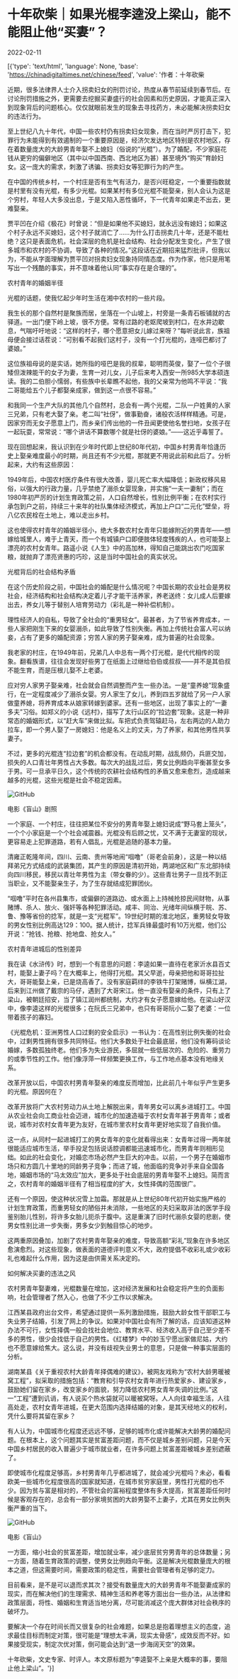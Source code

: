 # 十年砍柴｜如果光棍李逵没上梁山，能不能阻止他“买妻”？

2022-02-11

[{'type': 'text/html', 'language': None, 'base': 'https://chinadigitaltimes.net/chinese/feed', 'value': '作者：十年砍柴

近期，很多法律界人士介入拐卖妇女的刑罚讨论，热度从春节前延续到春节后。在讨论刑罚措施之外，更需要去挖掘买妻盛行的社会因素和历史原因，才能真正深入到现象背后的问题核心。仅仅就眼前发生的现象去寻找药方，未必能解决拐卖妇女的违法行为。

至上世纪八九十年代，中国一些农村仍有拐卖妇女现象，而在当时严厉打击下，犯罪行为未能得到有效遏制的一个重要原因是，经济欠发达地区特别是农村地区，存在着数量庞大的大龄男青年娶不上媳妇（俗说的“光棍”）。为了婚配，不少家庭花钱从更穷的偏僻地区（其中以中国西南、西北地区为甚）甚至境外“购买”育龄妇女。这一庞大的需求，刺激了诱骗、拐卖妇女等犯罪行为的产生。

在中国的传统乡村，一个村庄是否有生气有活力，是否兴旺稳定，一个重要指数就是村里有没有光棍，有多少光棍。如果某村有多位光棍不能娶亲，别人会认为这是个穷村，年轻人大多没出息，于是又陷入恶性循环，下一代青年如果走不出去，更难娶亲。

贾平凹在介绍《极花》时曾说：“但是如果他不买媳妇，就永远没有媳妇；如果这个村子永远不买媳妇，这个村子就消亡了……为什么打击拐卖几十年，还是不能杜绝？这只是表面危机，社会深层的危机是社会结构、社会分配发生变化，产生了很多城市和农村的不协调，导致了各种的情况。”这段话在近期招来猛烈批评，但我以为，不能从字面理解为贾平凹对拐卖妇女现象持同情态度。作为作家，他只是用笔写出一个残酷的事实，并不意味着他认同“事实存在是合理的”。

农村青年的婚姻半径

光棍的话题，使我忆起少年时生活在湘中农村的一些片段。

我生长的那个自然村是聚族而居，坐落在一个山坡上，村旁是一条青石板铺就的古驿道。一出门便下岭上坡，很不方便。常有过路的老妪爬坡到村口，在水井边歇息，气喘吁吁地说：“这样的村子，哪个愿意把女儿嫁过来呀？”每听说此言，族祖母便会接过话茬说：“可别看不起我们这村子，没有一个打光棍的，连哑巴都讨了婆娘。”

这位族祖母说的是实话，她所指的哑巴是我的叔辈，聪明而英俊，娶了一位个子很矮但泼辣能干的女子为妻，生育一对儿女，儿子后来考入西安一所985大学本硕连读。我的二伯胆小懦弱，有些族中长辈瞧不起他，我的父亲常为他鸣不平说：“我二哥能给五个儿子都娶亲成家，做到这一点很不容易。”

和我同一个生产大队的其他几个自然村，总会有一两个光棍，二队一户姓黄的人家三兄弟，只有老大娶了亲。老二叫“社伢”，做事勤奋，诸般农活样样精通。可是，因家穷而无女子愿意上门，而乡亲们传出他的一件丑闻更使他名誉扫地，女孩子在一起玩耍，常常说：“哪个讲话不算数哪个就是社伢的婆娘。”——这近乎毒誓了。

现在回想起来，我认识到在少年时代即上世纪80年代初，中国乡村男青年恰逢历史上娶亲难度最小的时期，尚且还有不少光棍，那就更不用说此前和此后了。分析起来，大约有这些原因：

1949年后，中国农村医疗条件有很大改善，婴儿死亡率大幅降低；新政权移风易俗，以强大的行政力量，几乎禁绝了溺杀女婴现象，并实施“一夫一妻制”；而在1980年初严厉的计划生育政策之前，人口自然增长，性别比例平衡；在农村实行承包到户之前，持续三十来年的社队集体经济模式，再加上户口“二元化”壁垒，将八亿农民栓在土地上，难以走出乡村。

这也使得农村青年的婚姻半径小，绝大多数农村女青年只能嫁附近的男青年——想嫁给城里人，难于上青天，而一个有城镇户口即便肢体轻度残疾的人，也可能娶上漂亮的农村女青年。路遥小说《人生》中的高加林，得知自己能跳出农门吃国家粮，就抛弃了漂亮贤惠的巧珍，这是当时中国社会的真实状况。

光棍背后的社会结构矛盾

在这个历史阶段之前，中国社会的婚配是什么情况呢？中国长期的农业社会是男权社会，经济结构和社会结构决定着儿子才能干活养家，养老送终：女儿成人后要嫁出去，养女儿等于替别人培育劳动力（彩礼是一种补偿机制）。

理性经济人的自私，导致了全社会的“重男轻女”。最甚者，为了节省养育成本，一些人家把刚生下来的女婴溺杀，如此导致了性别失衡。再加上传统社会富人可以纳妾，占有了更多的婚配资源；穷苦人家的男子娶亲难，成为普遍的社会现象。

我老家的村庄，在1949年前，兄弟几人中总有一两个打光棍，是代代相传的现象。翻看族谱，往往会发现好些男丁在纸面上过继给伯伯或叔叔——并不是其伯叔不能生育，而是压根儿娶不上老婆。

应对穷人家男子娶亲难，社会就会自然调整而产生一些办法。一是“童养媳”现象盛行，在一定程度减少了溺杀女婴。穷人家生了女儿，养到四五岁就给了另一户人家做童养媳，将养育成本从娘家转嫁到婆家。还有一些地区，出现了事实上的“一妻多夫”习俗。如郑义的小说《远村》，描写了太行山区的“拉边套”现象。这是一种非常态的婚姻形式，以“赶大车”来做比拟。车把式负责驾辕赶马，左右两边的人助力拉车，即一个男人娶了一房媳妇：他是名义上的丈夫，为了养家，和其他男性共享妻子。

不过，更多的光棍连“拉边套”的机会都没有。在动乱时期，战乱频仍，兵匪交加，损失的人口青壮年男性占大多数。每次大的战乱过后，男女比例趋向平衡甚至女多于男。可一旦承平日久，这个传统的农耕社会结构性的矛盾又愈来愈烈，造成越来越多的光棍，这些光棍是社会不稳定因素。

![GitHub](https://chinadigitaltimes.net/chinese/files/2022/02/post-676770-62064c128c54c.)

电影《盲山》剧照

一个家庭、一个村庄，往往把某位不安分的男青年娶上媳妇说成“野马套上笼头”，一个个小家庭是一个个社会减震器。光棍没有后顾之忧，又不满于无妻室的现状，更容易走上犯罪道路，若有人倡乱，光棍是追随的基本力量。

清雍正乾隆年间，四川、云南、贵州等地闹“啯噜”（哥老会前身），这是一种以结拜弟兄方式结成的武装集团，其产生的原因是清初开始，两湖地区和广东北部持续向四川移民，移民以青壮年男性为主（带女眷的少）。这些青壮男子一旦找不到正当职业，又不能娶亲生子，为了生存就结成犯罪团伙。

“啯噜”平时在各州县集市，或偏僻的道路边、或水面上上持械抢掠民间财物，从事赌博、杀人、放火、强奸等各种犯罪活动。咸丰、同治、光绪年间纵横于皖、苏、鲁、豫等省份的捻军，就是一支“光棍军”。19世纪时期的淮北地区，重男轻女导致的男女性别比例高达129：100。据人统计，捻军兵锋最盛时有10万光棍，他们公开说：“抢钱、抢粮、抢地盘、抢女人。”

农村青年进城后的性别差异

我在读《水浒传》时，想到一个有意思的问题：李逵如果一直待在老家沂水县百丈村，能娶上妻子吗？在大概率上，他得打光棍。其父早逝，母亲把他和哥哥拉扯大，哥哥能娶上亲，已是烧高香了。没有家庭羁绊的李铁牛打架赌博，纵横江湖，后来到江州做了戴宗的马仔，遇到了大哥宋江。他一直没有娶亲的条件，只有上了梁山，被朝廷招安，当了镇江润州都统制，大约才有女子愿意嫁给他。在梁山好汉中，像李逵这样的光棍很多；在阮氏三兄弟中，也只有哥哥阮小二娶了老婆：一位带着孩子的寡妇。

《光棍危机：亚洲男性人口过剩的安全启示》一书认为：在高性别比例失衡的社会中，过剩男性拥有很多共同特征。他们大多数处于社会最底层，他们没有筹码谈论婚嫁，多数孤独终老。他们多为失业游民，多屈就一些低层次的、危险的、重劳力的或季节性的工作。他们像浮萍一样频繁更换工作，与工作地点基本没有地缘关系。

改革开放以后，中国农村男青年娶亲的难度反而增加，比此前几十年似乎产生更多的光棍。原因何在？

改革开放将广大农村劳动力从土地上解脱出来，青年男女可以离乡进城打工。中国从农业社会向工商业社会迈进，城市化的加速造福于农村女青年甚于男青年；或者说，城市对农村女青年更为友好，在城市里农村女青年更好地实现了自我价值。

这一点，从同村一起进城打工的男女青年的变化就看得出来：女青年过得一两年就很能适应城市生活，举手投足包括说话腔调都能迅速城市化，而男青年则相形见绌。如此的社会变化，对婚恋市场必然产生巨大的冲击。以前，一个男子在婚姻市场只和方圆几十里地的同龄男子竞争；而进了城，他面临的竞争对手来自全国各地，婚姻市场的“马太效应”加大，更多处于社会底层的男青年娶不上媳妇。简而言之，农村青年的婚姻半径有了相当程度的扩大，女性择偶的范围很广。

还有一个原因，使这种状况雪上加霜。那就是从上世纪80年代初开始实施严格的计划生育政策，而重男轻女的陋俗并未消除，一些地区的夫妇采取非法的医学手段鉴别胎儿性别，将许多女胎儿扼杀于腹中。这是重演了旧时代溺杀女婴的悲剧，使男女性别比进一步失衡，男多女少到触目惊心的地步。

这两重原因叠加，加剧了农村男青年娶亲的难度，导致高额“彩礼”现象在许多地区愈演愈烈。对这些现象，做表面的道德评判意义不大，政府提倡不收彩礼或少收彩礼也难起什么作用，因为这是由供需关系决定的。

如何解决买妻的违法之风

农村男青年娶妻难，光棍数量在增加，这对经济发展和社会稳定将产生的负面影响，社会管理者了然入心，也做了不少工作以求解决。

江西某县政府出台文件，希望通过提供一系列激励措施，鼓励大龄女性干部职工与失业男子结婚，引发了网上的争议。如果对中国社会有所了解的话，应该知道这种办法不可行，女性择偶一般会找社会地位、教育水平、经济收入高于自己至少差不多的男性，很少会找低于自己的男性。《红楼梦》中的妙玉宁愿出家做尼姑，大约也不愿意嫁给焦大。这么说，并没有歧视失业男士的意思，只是做一种事实层面的分析。

湖南某县《关于重视农村大龄青年择偶难的建议》，被网友戏称为“农村大龄男暖被窝工程”，拟采取的措施包括：“教育和引导农村女青年进行热爱家乡、建设家乡，鼓励她们留在家乡，改变家乡的面貌，努力降低农村男女青年失调的比例。”这一“工程”遭到讥诮，有人说买个热水袋就可以暖被窝呀。人人向往幸福生活，人往高处走，农村女青年进城，在更大范围内选择结婚的对象，是其天经地义的权利，凭什么要将其留在家乡？

有人认为，中国城市化程度还远远不够，足够的城市化或许能解决大龄男的婚配问题。在根本上，这个问题其实是贫富差距问题，而不仅是城乡差别问题，只是今天中国乡村居民的收入普遍少于城市就业者，在许多问题上贫富差距被城乡差别遮蔽了。

即使城市化程度足够高，乡村男青年几乎都进城了，就会减少光棍吗？未必，看看欧美一些城市化程度很高的国家就知道，在城市贫穷家庭里，男性打光棍的也不少。因为贫与富是相对的，不管社会的富裕程度整体有多大提高，贫富差距任何时候是客观存在的，总会有一部分家境贫困的大龄男娶不上妻子，尤其在男女比例失衡严重的当下。

![GitHub](https://chinadigitaltimes.net/chinese/files/2022/02/post-676770-62064c149f853.)

电影《盲山》

一方面，缩小社会的贫富差距，增加就业率，减少底层贫穷男青年的总体数量；另一方面，随着生育政策的调整，使男女比例趋向平衡。这是解决光棍数量庞大的根本之道，但这需要时间，需要政策的稳定性，需要社会管理者有足够的定力。

目前看来，是不是可以退而求其次？接受有数量庞大的大龄男青年不能娶妻成家的现实，而在解决他们的生理需求、精神生活和养老等方面出台一些办法，从法律和政策层面，将性、婚姻和生育适当地分离，尽可能消减这个庞大群体对社会秩序的破坏力。

要解决一个存在时间长而又很复杂的社会难题，如果总是抱着理想主义的态度，追求最佳目标而制定对策，很可能是“理想太丰满，现实太骨感”，成效反而不好。如果接受现实，制定次优对策，倒可能会达到“退一步海阔天空”的效果。

十年砍柴，文史专家、时评人。本文原标题为“李逵娶不上亲是大概率的事，要阻止他上梁山”。'}]